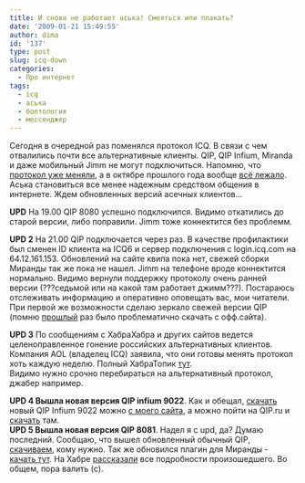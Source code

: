 ```yaml
---
title: И снова не работает аська! Смеяться или плакать?
date: '2009-01-21 15:49:55'
author: dima
id: '137'
type: post
slug: icq-down
categories:
  - Про интернет
tags:
  - icq
  - аська
  - болтология
  - мессенджер
---
```


Сегодня в очередной раз поменялся протокол ICQ. В связи с чем отвалились почти все альтернативные клиенты. QIP, QIP Infium, Miranda и даже мобильный Jimm не могут подключиться. Напомню, что [протокол уже меняли](/blog/2008-12-09-129), а в октябре прошлого года вообще [всё лежало](/blog/2008-10-03-91). Аська становиться все менее надежным средством общения в интернете. Ждем обновленных версий асечных клиентов...  
  
**UPD** На 19.00 QIP 8080 успешно подключился. Видимо откатились до старой версии, либо поправили. Jimm тоже коннектится без проблемм.  
  
**UPD 2** На 21.00 QIP подключается через раз. В качестве профилактики был сменен ID клиента на ICQ6 и сервер подключения с login.icq.com на 64.12.161.153. Обновлений на сайте квипа пока нет, свежей сборки Миранды так же пока не нашел. Jimm на телефоне вроде коннектится нормально. Видимо вернули поддержку протоколу очень ранней версии (???седьмой или на какой там работает джимм???). Постараюсь отслеживать информацию и оперативно оповещать вас, мои читатели. При первой же возможности сделаю зеркало свежей версии QIP (помню [прошлый](/blog/2008-12-09-129) раз было проблематично скачать с офф.сайта).  
  
**UPD 3** По сообщениям с ХабраХабра и других сайтов ведется целеноправленное гонение российских альтернативных клиентов. Компания AOL (владелец ICQ) заявила, что они готовы менять протокол хоть каждую неделю. Полный ХабраТопик [тут](http://habrahabr.ru/blogs/im/49778/).  
Видимо нужно срочно перебираться на альтернативный протокол, джабер например.  
  
**UPD 4 Вышла новая версия QIP infium 9022**. Как и обещал, [скачать](/load/0-0-0-3-20) новый QIP Infium 9022 можно [с моего сайта](/load/0-0-0-3-20), а можно пойти на QIP.ru и [скачать](http://qip.ru/ru/pages/download_infium_ru/) там.  
**UPD 5 Вышла новая версия QIP 8081**. Надел я с upd, да? Думаю последний. Сообщаю, что вышел обновленный обычный QIP, [скачиваем](http://qip.ru/download/qip8081.exe), кому нужно. Так же обновился плагин для Миранды - [качать тут](http://persei.miranda.im/files/icq.zip). На Хабре [рассказали](http://habrahabr.ru/blogs/im/49877/) все подробности произошедшего. Во общем, пора валить (с).